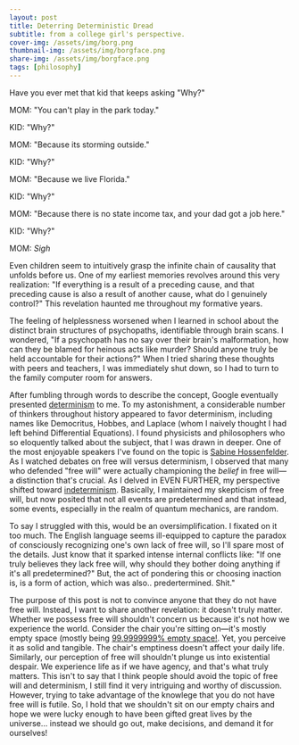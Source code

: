 ```yaml
---
layout: post
title: Deterring Deterministic Dread
subtitle: from a college girl's perspective.
cover-img: /assets/img/borg.png
thumbnail-img: /assets/img/borgface.png
share-img: /assets/img/borgface.png
tags: [philosophy]
---
```


Have you ever met that kid that keeps asking "Why?"

MOM: "You can't play in the park today."

KID: "Why?"

MOM: "Because its storming outside."

KID: "Why?"

MOM: "Because we live Florida."

KID: "Why?"

MOM: "Because there is no state income tax, and your dad got a job here."

KID: "Why?"

MOM: *Sigh*

Even children seem to intuitively grasp the infinite chain of causality that unfolds before us. One of my earliest memories revolves around this very realization: "If everything is a result of a preceding cause, and that preceding cause is also a result of another cause, what do I genuinely control?" This revelation haunted me throughout my formative years.

The feeling of helplessness worsened when I learned in school about the distinct brain structures of psychopaths, identifiable through brain scans. I wondered, "If a psychopath has no say over their brain's malformation, how can they be blamed for heinous acts like murder? Should anyone truly be held accountable for their actions?" When I tried sharing these thoughts with peers and teachers, I was immediately shut down, so I had to turn to the family computer room for answers.

After fumbling through words to describe the concept, Google eventually presented [determinism](https://en.wikipedia.org/wiki/Determinism) to me. To my astonishment, a considerable number of thinkers throughout history appeared to favor determinism, including names like Democritus, Hobbes, and Laplace (whom I naively thought I had left behind Differential Equations). I found physicists and philosophers who so eloquently talked about the subject, that I was drawn in deeper. One of the most enjoyable speakers I've found on the topic is [Sabine Hossenfelder](https://www.youtube.com/watch?v=TI5FMj5D9zU). As I watched debates on free will versus determinism, I observed that many who defended "free will" were actually championing the _belief_ in free will—a distinction that's crucial. As I delved in EVEN FURTHER, my perspective shifted toward [indeterminism](https://en.wikipedia.org/wiki/Indeterminism). Basically, I maintained my skepticism of free will, but now posited that not all events are predetermined and that instead, some events, especially in the realm of quantum mechanics, are random. 

To say I struggled with this, would be an oversimplification. I fixated on it too much. The English language seems ill-equipped to capture the paradox of consciously recognizing one's own lack of free will, so I'll spare most of the details. Just know that it sparked intense internal conflicts like: "If one truly believes they lack free will, why should they bother doing anything if it's all predetermined?" But, the act of pondering this or choosing inaction is, is a form of action, which was also.. predertermined. Shit."

The purpose of this post is not to convince anyone that they do not have free will. Instead, I want to share another revelation: it doesn't truly matter. Whether we possess free will shouldn't concern us because it's not how we experience the world. Consider the chair you're sitting on—it's mostly empty space (mostly being [99.9999999% empty space!](https://bigthink.com/starts-with-a-bang/matter-mostly-empty-space/). Yet, you perceive it as solid and tangible. The chair's emptiness doesn't affect your daily life. Similarly, our perception of free will shouldn't plunge us into existential despair. We experience life as if we have agency, and that's what truly matters. This isn't to say that I think people should avoid the topic of free will and determinism, I still find it very intriguing and worthy of discussion. However, trying to take advantage of the knowlege that you do not have free will is futile. So, I hold that we shouldn't sit on our empty chairs and hope we were lucky enough to have been gifted great lives by the universe... instead we should go out, make decisions, and demand it for ourselves!

